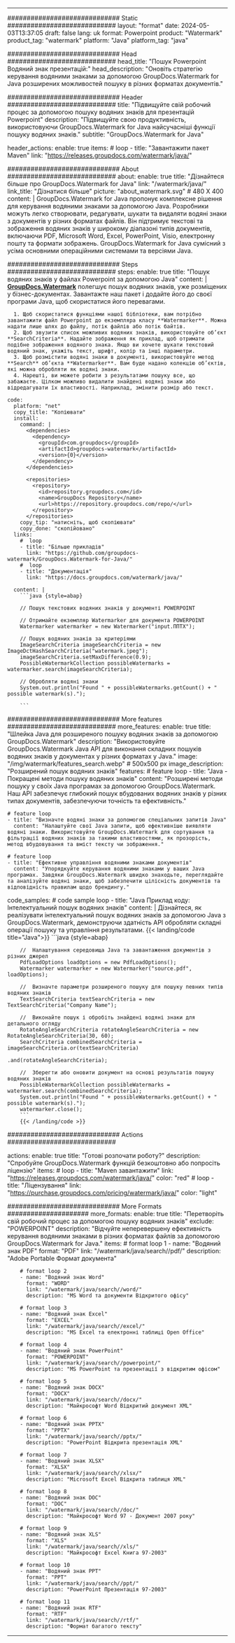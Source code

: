 
---
############################# Static ############################
layout: "format"
date:  2024-05-03T13:37:05
draft: false
lang: uk
format: Powerpoint
product: "Watermark"
product_tag: "watermark"
platform: "Java"
platform_tag: "java"

############################# Head ############################
head_title: "Пошук Powerpoint Водяний знак презентацій:"
head_description: "Оновіть стратегію керування водяними знаками за допомогою GroupDocs.Watermark for Java розширених можливостей пошуку в різних форматах документів."

############################# Header ############################
title: "Підвищуйте свій робочий процес за допомогою пошуку водяних знаків для презентацій Powerpoint" 
description: "Підвищуйте свою продуктивність, використовуючи GroupDocs.Watermark for Java найсучасніші функції пошуку водяних знаків."
subtitle: "GroupDocs.Watermark for Java" 

header_actions:
  enable: true
  items:
    #  loop
    - title: "Завантажити пакет Maven"
      link: "https://releases.groupdocs.com/watermark/java/"
      
############################# About ############################
about:
    enable: true
    title: "Дізнайтеся більше про GroupDocs.Watermark for Java"
    link: "/watermark/java/"
    link_title: "Дізнатися більше"
    picture: "about_watermark.svg" # 480 X 400
    content: |
       GroupDocs.Watermark for Java пропонує комплексне рішення для керування водяними знаками за допомогою Java. Розробники можуть легко створювати, редагувати, шукати та видаляти водяні знаки з документів у різних форматах файлів. Він підтримує текстові та зображення водяних знаків у широкому діапазоні типів документів, включаючи PDF, Microsoft Word, Excel, PowerPoint, Visio, електронну пошту та формати зображень. GroupDocs.Watermark for Java сумісний з усіма основними операційними системами та версіями Java.

############################# Steps ############################
steps:
    enable: true
    title: "Пошук водяних знаків у файлах Powerpoint за допомогою Java"
    content: |
      **[GroupDocs.Watermark](https://products.groupdocs.com/watermark/java/)** полегшує пошук водяних знаків, уже розміщених у бізнес-документах. Завантажте наш пакет і додайте його до своєї програми Java, щоб скористатися його перевагами.
      
      1. Щоб скористатися функціями нашої бібліотеки, вам потрібно завантажити файл Powerpoint до екземпляра класу **Watermarker**. Можна надати лише шлях до файлу, потік файлів або потік байтів.
      2. Щоб звузити список можливих водяних знаків, використовуйте об’єкт **SearchCriteria**. Надайте зображення як приклад, щоб отримати подібне зображення водяного знака. Якщо ви хочете шукати текстовий водяний знак, укажіть текст, шрифт, колір та інші параметри.
      3. Щоб розмістити водяні знаки в документі, використовуйте метод **Search** об’єкта **Watermarker**. Вам буде надано колекцію об’єктів, які можна обробляти як водяні знаки.
      4. Нарешті, ви можете робити з результатами пошуку все, що забажаєте. Цілком можливо видалити знайдені водяні знаки або відредагувати їх властивості. Наприклад, змінити розмір або текст.
   
    code:
      platform: "net"
      copy_title: "Копіювати"
      install:
        command: |
          <dependencies>
            <dependency>
              <groupId>com.groupdocs</groupId>
              <artifactId>groupdocs-watermark</artifactId>
              <version>{0}</version>
            </dependency>
          </dependencies>

          <repositories>
            <repository>
              <id>repository.groupdocs.com</id>
              <name>GroupDocs Repository</name>
              <url>https://repository.groupdocs.com/repo/</url>
            </repository>
          </repositories>
        copy_tip: "натисніть, щоб скопіювати"
        copy_done: "скопійовано"
      links:
        #  loop
        - title: "Більше прикладів"
          link: "https://github.com/groupdocs-watermark/GroupDocs.Watermark-for-Java/"
        #  loop
        - title: "Документація"
          link: "https://docs.groupdocs.com/watermark/java/"
          
      content: |
        ```java {style=abap}

        // Пошук текстових водяних знаків у документі POWERPOINT

        // Отримайте екземпляр Watermarker для документа POWERPOINT
        Watermarker watermarker = new Watermarker("input.ППТХ");

        // Пошук водяних знаків за критеріями
        ImageSearchCriteria imageSearchCriteria = new ImageDctHashSearchCriteria("watermark.jpeg");
        imageSearchCriteria.setMaxDifference(0.9);
        PossibleWatermarkCollection possibleWatermarks = watermarker.search(imageSearchCriteria);

        // Обробляти водяні знаки
        System.out.println("Found " + possibleWatermarks.getCount() + " possible watermark(s).");
        
        ```   
        
############################# More features ############################
more_features:
  enable: true
  title: "Шлейка Java для розширеного пошуку водяних знаків за допомогою GroupDocs.Watermark"
  description: "Використовуйте GroupDocs.Watermark Java API для виконання складних пошуків водяних знаків у документах у різних форматах у Java."
  image: "/img/watermark/features_search.webp" # 500x500 px
  image_description: "Розширений пошук водяних знаків"
  features:
    # feature loop
    - title: "Java - Покращені методи пошуку водяних знаків"
      content: "Розширені методи пошуку у своїх Java програмах за допомогою GroupDocs.Watermark. Наш API забезпечує глибокий пошук вбудованих водяних знаків у різних типах документів, забезпечуючи точність та ефективність."

    # feature loop
    - title: "Визначте водяні знаки за допомогою спеціальних запитів Java"
      content: "Налаштуйте свої Java запити, щоб ефективніше виявляти водяні знаки. Використовуйте GroupDocs.Watermark для сортування та фільтрації водяних знаків за такими властивостями, як прозорість, метод вбудовування та вміст тексту чи зображення."

    # feature loop
    - title: "Ефективне управління водяними знаками документів"
      content: "Упорядкуйте керування водяними знаками у ваших Java програмах. Завдяки GroupDocs.Watermark швидко знаходьте, переглядайте та аналізуйте водяні знаки, щоб забезпечити цілісність документів та відповідність правилам щодо брендингу."
      
  code_samples:
    # code sample loop
    - title: "Java Приклад коду: Інтелектуальний пошук водяних знаків"
      content: |
        Дізнайтеся, як реалізувати інтелектуальний пошук водяних знаків за допомогою Java з GroupDocs.Watermark, демонструючи здатність API обробляти складні операції пошуку та управління результатами.
        {{< landing/code title="Java">}}
        ```java {style=abap}
        
        //  Налаштування середовища Java та завантаження документів з різних джерел
        PdfLoadOptions loadOptions = new PdfLoadOptions();
        Watermarker watermarker = new Watermarker("source.pdf", loadOptions);

        //  Визначте параметри розширеного пошуку для пошуку певних типів водяних знаків
        TextSearchCriteria textSearchCriteria = new TextSearchCriteria("Company Name");

        //  Виконайте пошук і обробіть знайдені водяні знаки для детального огляду
        RotateAngleSearchCriteria rotateAngleSearchCriteria = new RotateAngleSearchCriteria(30, 60);
        SearchCriteria combinedSearchCriteria = imageSearchCriteria.or(textSearchCriteria)
                                                                   .and(rotateAngleSearchCriteria);

        //  Зберегти або оновити документ на основі результатів пошуку водяних знаків
        PossibleWatermarkCollection possibleWatermarks = watermarker.search(combinedSearchCriteria);
        System.out.println("Found " + possibleWatermarks.getCount() + " possible watermark(s).");
        watermarker.close();
        ```
        {{< /landing/code >}}


############################# Actions ############################

actions:
  enable: true
  title: "Готові розпочати роботу?"
  description: "Спробуйте GroupDocs.Watermark функцій безкоштовно або попросіть ліцензію"
  items:
    #  loop
    - title: "Maven завантажити"
      link: "https://releases.groupdocs.com/watermark/java/"
      color: "red"
        #  loop
    - title: "Ліцензування"
      link: "https://purchase.groupdocs.com/pricing/watermark/java/"
      color: "light"


############################# More Formats #####################
more_formats:
    enable: true
    title: "Перетворіть свій робочий процес за допомогою пошуку водяних знаків"
    exclude: "POWERPOINT"
    description: "Відчуйте неперевершену ефективність керування водяними знаками в різних форматах файлів за допомогою GroupDocs.Watermark for Java."
    items: 
        # format loop 1
        - name: "Водяний знак PDF"
          format: "PDF"
          link: "/watermark/java/search//pdf/"
          description: "Adobe Portable Формат документа"

        # format loop 2
        - name: "Водяний знак Word"
          format: "WORD"
          link: "/watermark/java/search//word/"
          description: "MS Word та документи Відкритого офісу"
          
        # format loop 3
        - name: "Водяний знак Excel"
          format: "EXCEL"
          link: "/watermark/java/search//excel/"
          description: "MS Excel та електронні таблиці Open Office"

        # format loop 4
        - name: "Водяний знак PowerPoint"
          format: "POWERPOINT"
          link: "/watermark/java/search//powerpoint/"
          description: "MS PowerPoint та презентації з відкритим офісом"

        # format loop 5
        - name: "Водяний знак DOCX"
          format: "DOCX"
          link: "/watermark/java/search//docx/"
          description: "Майкрософт Word Відкритий документ XML"
          
        # format loop 6
        - name: "Водяний знак PPTX"
          format: "PPTX"
          link: "/watermark/java/search//pptx/"
          description: "PowerPoint Відкрита презентація XML"
          
        # format loop 7
        - name: "Водяний знак XLSX"
          format: "XLSX"
          link: "/watermark/java/search//xlsx/"
          description: "Microsoft Excel Відкрита таблиця XML"

        # format loop 8
        - name: "Водяний знак DOC"
          format: "DOC"
          link: "/watermark/java/search//doc/"
          description: "Майкрософт Word 97 - Документ 2007 року"

        # format loop 9
        - name: "Водяний знак XLS"
          format: "XLS"
          link: "/watermark/java/search//xls/"
          description: "Майкрософт Excel Книга 97-2003"

        # format loop 10
        - name: "Водяний знак PPT"
          format: "PPT"
          link: "/watermark/java/search//ppt/"
          description: "PowerPoint Презентація 97-2003"

        # format loop 11
        - name: "Водяний знак RTF"
          format: "RTF"
          link: "/watermark/java/search//rtf/"
          description: "Формат багатого тексту"

---